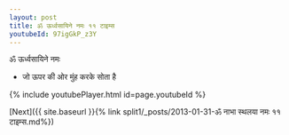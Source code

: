 ```yaml
---
layout: post
title: ॐ ऊर्ध्वसायिने नमः ११ टाइम्स
youtubeId: 97igGkP_z3Y
---
```

 
 
 ॐ ऊर्ध्वसायिने नमः  
 
 -  जो ऊपर की ओर मुंह करके सोता है 
 
  
 
  
 
 
 
 
 
 


{% include youtubePlayer.html id=page.youtubeId %}
 
[Next]({{ site.baseurl }}{% link  split1/_posts/2013-01-31-ॐ नाभा स्थलया नमः ११ टाइम्स.md%})
 
